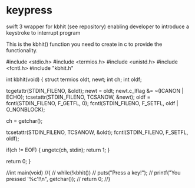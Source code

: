 # keypress
swift 3 wrapper for kbhit (see repository) enabling developer to introduce a keystroke to interrupt program

This is the kbhit() function you need to create in c to provide the functionality.

#include <stdio.h>
#include <termios.h>
#include <unistd.h>
#include <fcntl.h>
#include "kbhit.h"
 
int kbhit(void)
{
  struct termios oldt, newt;
  int ch;
  int oldf;
 
  tcgetattr(STDIN_FILENO, &oldt);
  newt = oldt;
  newt.c_lflag &= ~(ICANON | ECHO);
  tcsetattr(STDIN_FILENO, TCSANOW, &newt);
  oldf = fcntl(STDIN_FILENO, F_GETFL, 0);
  fcntl(STDIN_FILENO, F_SETFL, oldf | O_NONBLOCK);
 
  ch = getchar();
 
  tcsetattr(STDIN_FILENO, TCSANOW, &oldt);
  fcntl(STDIN_FILENO, F_SETFL, oldf);
 
  if(ch != EOF)
  {
    ungetc(ch, stdin);
    return 1;
  }
 
  return 0;
}
 
//int main(void)
//{
//  while(!kbhit())
//    puts("Press a key!");
//  printf("You pressed '%c'!\n", getchar());
//  return 0;
//}

